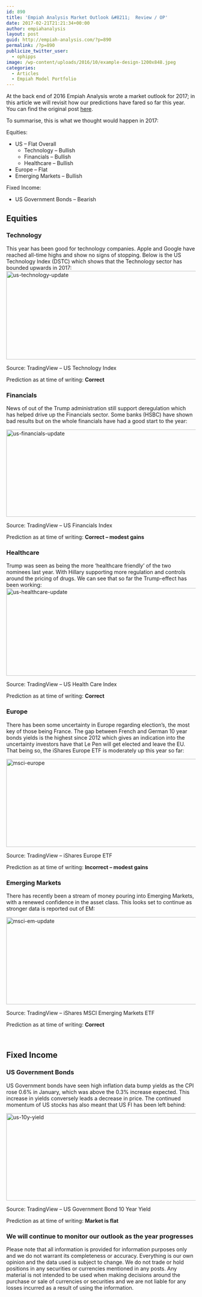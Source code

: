 ```yaml
---
id: 890
title: 'Empiah Analysis Market Outlook &#8211;  Review / OP'
date: 2017-02-21T21:21:34+00:00
author: empiahanalysis
layout: post
guid: http://empiah-analysis.com/?p=890
permalink: /?p=890
publicize_twitter_user:
  - ophipps
image: /wp-content/uploads/2016/10/example-design-1200x848.jpeg
categories:
  - Articles
  - Empiah Model Portfolio
---
```

At the back end of 2016 Empiah Analysis wrote a market outlook for 2017; in this article we will revisit how our predictions have fared so far this year. You can find the original post [here](https://empiah-analysis.com/2016/12/29/empiah-analysis-2017-market-outlook/).

To summarise, this is what we thought would happen in 2017:

Equities:

  * US &#8211; Flat Overall 
      * Technology &#8211; Bullish
      * Financials &#8211; Bullish
      * Healthcare &#8211; Bullish
  * Europe &#8211; Flat
  * Emerging Markets &#8211; Bullish

Fixed Income:

  * US Government Bonds &#8211; Bearish

## Equities

### Technology

This year has been good for technology companies. Apple and Google have reached all-time highs and show no signs of stopping. Below is the US Technology Index (DSTC) which shows that the Technology sector has bounded upwards in 2017:<img loading="lazy" class="alignnone size-full wp-image-907" src="https://empiahanalysis.files.wordpress.com/2017/02/us-technology-update.png?resize=640%2C235" alt="us-technology-update" width="640" height="235" data-recalc-dims="1" />

Source: TradingView &#8211; US Technology Index

Prediction as at time of writing: **Correct** 

### Financials

News of out of the Trump administration still support deregulation which has helped drive up the Financials sector. Some banks (HSBC) have shown bad results but on the whole financials have had a good start to the year:

<img loading="lazy" class="alignnone size-full wp-image-905" src="https://empiahanalysis.files.wordpress.com/2017/02/us-financials-update.png?resize=640%2C232" alt="us-financials-update" width="640" height="232" data-recalc-dims="1" /> 

Source: TradingView &#8211; US Financials Index

Prediction as at time of writing: **Correct &#8211; modest gains**

### Healthcare

Trump was seen as being the more &#8216;healthcare friendly&#8217; of the two nominees last year. With Hillary supporting more regulation and controls around the pricing of drugs. We can see that so far the Trump-effect has been working:  
<img loading="lazy" class="alignnone size-full wp-image-906" src="https://empiahanalysis.files.wordpress.com/2017/02/us-healthcare-update.png?resize=640%2C233" alt="us-healthcare-update" width="640" height="233" data-recalc-dims="1" /> 

Source: TradingView &#8211; US Health Care Index

Prediction as at time of writing: **Correct**

### Europe

There has been some uncertainty in Europe regarding election&#8217;s, the most key of those being France. The gap between French and German 10 year bonds yields is the highest since 2012 which gives an indication into the uncertainty investors have that Le Pen will get elected and leave the EU. That being so, the iShares Europe ETF is moderately up this year so far:

<img loading="lazy" class="alignnone size-full wp-image-937" src="https://empiahanalysis.files.wordpress.com/2017/02/msci-europe.png?resize=640%2C234" alt="msci-europe" width="640" height="234" data-recalc-dims="1" /> 

Source: TradingView &#8211; iShares Europe ETF

Prediction as at time of writing: **Incorrect &#8211; modest gains**

### Emerging Markets

There has recently been a stream of money pouring into Emerging Markets, with a renewed confidence in the asset class. This looks set to continue as stronger data is reported out of EM:

<img loading="lazy" class="alignnone size-full wp-image-924" src="https://empiahanalysis.files.wordpress.com/2017/02/msci-em-update.png?resize=640%2C232" alt="msci-em-update" width="640" height="232" data-recalc-dims="1" /> 

Source: TradingView &#8211; iShares MSCI Emerging Markets ETF

Prediction as at time of writing: **Correct**

&nbsp;

## Fixed Income

### US Government Bonds

US Government bonds have seen high inflation data bump yields as the CPI rose 0.6% in January, which was above the 0.3% increase expected. This increase in yields conversely leads a decrease in price. The continued momentum of US stocks has also meant that US FI has been left behind:

<img loading="lazy" class="alignnone size-full wp-image-950" src="https://empiahanalysis.files.wordpress.com/2017/02/us-10y-yield1.png?resize=640%2C232" alt="us-10y-yield" width="640" height="232" data-recalc-dims="1" /> 

Source: TradingView &#8211; US Government Bond 10 Year Yield

Prediction as at time of writing: **Market is flat**

### We will continue to monitor our outlook as the year progresses

Please note that all information is provided for information purposes only and we do not warrant its completeness or accuracy. Everything is our own opinion and the data used is subject to change. We do not trade or hold positions in any securities or currencies mentioned in any posts. Any material is not intended to be used when making decisions around the purchase or sale of currencies or securities and we are not liable for any losses incurred as a result of using the information.